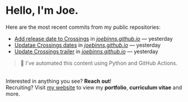 # Hello, I'm Joe.
Here are the most recent commits from my public repositories:<br>
<!--activity_section_start-->
- [Add release date to Crossings](https://github.com/joebinns/joebinns.github.io/commit/694dd39213ac140dec01cd5179be04f3c63320d9) in [*joebinns.github.io*](https://github.com/joebinns/joebinns.github.io) — yesterday
- [Updatae Crossings dates](https://github.com/joebinns/joebinns.github.io/commit/451e4e400f44e862ec7b208f1f3c9ad907ca65da) in [*joebinns.github.io*](https://github.com/joebinns/joebinns.github.io) — yesterday
- [Update Crossings trailer](https://github.com/joebinns/joebinns.github.io/commit/bcaf971f1cb5ea9031d13415e42cf4e591cf09e2) in [*joebinns.github.io*](https://github.com/joebinns/joebinns.github.io) — yesterday
<!--activity_section_end-->
> 🚀 I've automated this content using Python  and GitHub Actions.

<br>Interested in anything you see? **Reach out**!<br>
Recruiting? Visit [my website](https://joebinns.com/) to view my **portfolio**, **curriculum vitae** and more.

